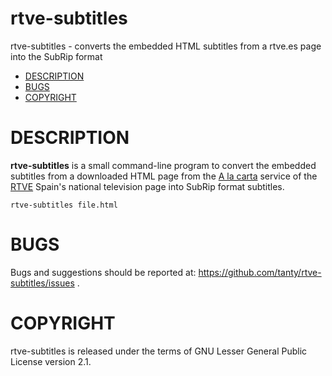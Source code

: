 # rtve-subtitles
rtve-subtitles - converts the embedded HTML subtitles from a rtve.es
page into the SubRip format

- [DESCRIPTION](#description)
- [BUGS](#bugs)
- [COPYRIGHT](#copyright)

# DESCRIPTION
**rtve-subtitles** is a small command-line program to convert the
embedded subtitles from a downloaded HTML page from the [A la
carta](http://www.rtve.es/alacarta/) service of the
[RTVE](http://www.rtve.es) Spain's national television page into
SubRip format subtitles.

    rtve-subtitles file.html

# BUGS

Bugs and suggestions should be reported at:
<https://github.com/tanty/rtve-subtitles/issues> .

# COPYRIGHT

rtve-subtitles is released under the terms of GNU Lesser General
Public License version 2.1.
